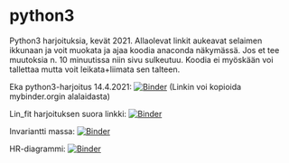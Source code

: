 # python3
Python3 harjoituksia, kevät 2021. 
Allaolevat linkit aukeavat selaimen ikkunaan ja voit muokata ja ajaa koodia anaconda näkymässä. Jos et tee muutoksia n. 10 minuutissa niin sivu sulkeutuu. Koodia ei myöskään voi tallettaa mutta voit leikata+liimata sen talteen.

Eka python3-harjoitus 14.4.2021: [![Binder](https://mybinder.org/badge_logo.svg)](https://mybinder.org/v2/gh/luomapet/python3/HEAD?filepath=Python_harj_140421.ipynb)
(Linkin voi kopioida mybinder.orgin alalaidasta)

Lin_fit harjoituksen suora linkki: [![Binder](https://mybinder.org/badge_logo.svg)](https://mybinder.org/v2/gh/luomapet/python3/HEAD?filepath=Lin_fit%2020.4.2021.ipynb)

Invariantti massa: [![Binder](https://mybinder.org/badge_logo.svg)](https://mybinder.org/v2/gh/luomapet/python3/HEAD?filepath=Invariantti%20massa.ipynb)

HR-diagrammi: [![Binder](https://mybinder.org/badge_logo.svg)](https://mybinder.org/v2/gh/luomapet/python3/HEAD?filepath=HR_diagrammi.ipynb)
